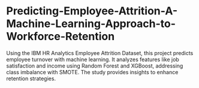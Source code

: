 # Predicting-Employee-Attrition-A-Machine-Learning-Approach-to-Workforce-Retention
Using the IBM HR Analytics Employee Attrition Dataset, this project predicts employee turnover with machine learning. It analyzes features like job satisfaction and income using Random Forest and XGBoost, addressing class imbalance with SMOTE. The study provides insights to enhance retention strategies.
